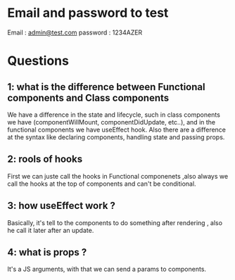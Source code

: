 # Email and password to test

Email : admin@test.com
password : 1234AZER


# Questions 

## 1: what is the difference between Functional components and Class components

We have a difference in the state and lifecycle, such in class components we have (componentWillMount, componentDidUpdate, etc..), and in the functional components we have useEffect hook.
Also there are a difference at the syntax like declaring components, handling state  and passing props.


## 2: rools of hooks

First we can juste call the hooks in Functional componenets ,also always we call the hooks at the top of components and can't be conditional.

## 3: how useEffect work ?

Basically, it's tell to the components to do something after rendering , also he call it later after an update.


## 4: what is props ?

It's a JS arguments, with that we can send a params to components.




